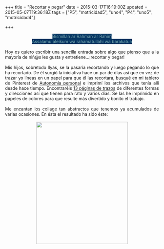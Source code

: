 +++
title = "Recortar y pegar"
date = 2015-03-17T16:19:00Z
updated = 2015-05-07T19:36:18Z
tags = ["P5", "motricidad5", "uno4", "P4", "uno5", "motricidad4"]

+++

<div dir="ltr" style="text-align: left;" trbidi="on"><div style="text-align: center;"><span style="background-color: #073763; color: #76a5af;">Bismillah ar Rahman ar Rahim</span></div><div style="text-align: center;"><span style="background-color: #073763; color: #76a5af;">Assalamu aleikum wa rahamatullahi wa barakatuh</span></div><div style="text-align: center;"><span style="background-color: #073763; color: #76a5af;"><br /></span></div><div style="text-align: justify;">Hoy os quiero escribir una sencilla entrada sobre algo que pienso que a la mayoría de niñ@s les gusta y entretiene...¡recortar y pegar!</div><div style="text-align: justify;"><br /></div><div style="text-align: justify;">Mis hijos, sobretodo Ilyas, se la pasaría recortando y luego pegando lo que ha recortado. De él surgió la iniciativa hace un par de días así que en vez de trazar yo líneas en un papel para que él las recortara, busqué en mi tablero de Pinterest de <a href="https://www.pinterest.com/ummuyumna/autonomia-personal/" target="_blank">Autonomía personal</a> e imprimí los archivos que tenía allí desde hace tiempo. Encontraréis <a href="http://royalbaloo.com/free-cutting-practice-strips/" target="_blank">13 páginas de trazos</a> de diferentes formas y direcciones así que tienen para rato y varios días. Se las he imprimido en papeles de colores para que resulte más divertido y bonito el trabajo.</div><div style="text-align: justify;"><br /></div><div style="text-align: justify;">Me encantan los collage tan abstractos que tenemos ya acumulados de varias ocasiones. En ésta el resultado ha sido éste:</div><div><br /></div><div><div class="separator" style="clear: both; text-align: center;"><a href="https://lh4.googleusercontent.com/-UJ7tLm7wMK4/VQftKuKOr-I/AAAAAAAAHY0/nRmwOuwPehU/s640/blogger-image-739240788.jpg" imageanchor="1" style="margin-left: 1em; margin-right: 1em;"><img border="0" height="400" src="http://lh4.googleusercontent.com/-UJ7tLm7wMK4/VQftKuKOr-I/AAAAAAAAHY0/nRmwOuwPehU/s400/blogger-image-739240788.jpg" width="300" /></a></div><br /></div></div>
